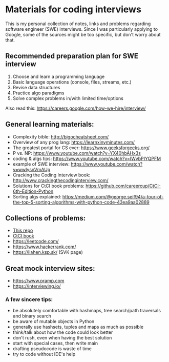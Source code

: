 # Materials for coding interviews

This is my personal collection of notes, links and problems regarding software engineer (SWE) interviews. Since I was particularly applying to Google, some of the sources might be too specific, but don't worry about that.

## Recommended preparation plan for SWE interview
1. Choose and learn a programming language
2. Basic language operations (console, files, streams, etc.)
3. Revise data structures
4. Practice algo paradigms
5. Solve complex problems in/with limited time/options

Also read this: https://careers.google.com/how-we-hire/interview/

## General learning materials:
- Complexity bible: http://bigocheatsheet.com/
- Overview of any prog lang: https://learnxinyminutes.com/
- The greatest portal for CS ever: https://www.geeksforgeeks.org/
- P vs. NP: https://www.youtube.com/watch?v=YX40hbAHx3s
- coding & algs tips: https://www.youtube.com/watch?v=IWvbPIYQPFM
- example of SWE interview: https://www.youtube.com/watch?v=wwIysnVmAUg
- Cracking the Coding Interview book: http://www.crackingthecodinginterview.com/
- Solutions for CtCI book problems: https://github.com/careercup/CtCI-6th-Edition-Python
- Sorting algs explained: https://medium.com/@george.seif94/a-tour-of-the-top-5-sorting-algorithms-with-python-code-43ea9aa02889

## Collections of problems:
- [This repo](https://github.com/KuboBahyl/coding-interviews/tree/master/Algo%20topics)
- [CtCI book](http://www.crackingthecodinginterview.com/)
- https://leetcode.com/
- https://www.hackerrank.com/
- https://liahen.ksp.sk/ (SVK page)

## Great mock interview sites:
- https://www.pramp.com
- https://interviewing.io/

### A few sincere tips:
- be absolutely comfortable with hashmaps, tree search/path traversals and binary search
- be aware of mutable objects in Python
- generally use hashsets, tuples and maps as much as possible
- think/talk about how the code could look better
- don't rush, even when having the best solution
- start with special cases, then write main
- drafting pseudocode is waste of time
- try to code without IDE's help
